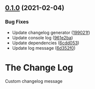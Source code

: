 ## [0.1.0](https://github.com/woohsian/automatic-versioning-test/compare/ABC-v0.0.1...ABC-v0.1.0) (2021-02-04)


### Bug Fixes

* Update changelog generator ([199021f](https://github.com/woohsian/automatic-versioning-test/commit/199021f96e9e4f80739854b5864bf1424b999463))
* Update console log ([961e2ba](https://github.com/woohsian/automatic-versioning-test/commit/961e2bac5c463404a9d99459b022fa00f0c2bd55))
* Update dependencies ([6cdd053](https://github.com/woohsian/automatic-versioning-test/commit/6cdd0535a98f8f31a3a1918e5437ae320d39995c))
* Update log message ([6d352f0](https://github.com/woohsian/automatic-versioning-test/commit/6d352f01d1ea782f83e9146145b1bb209905c396))

# The Change Log

Custom changelog message
